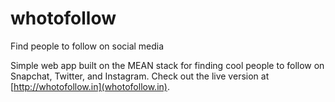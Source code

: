 # whotofollow
Find people to follow on social media

Simple web app built on the MEAN stack for finding cool people to follow on Snapchat, Twitter, and Instagram.  Check out the live version at [http://whotofollow.in](whotofollow.in).
